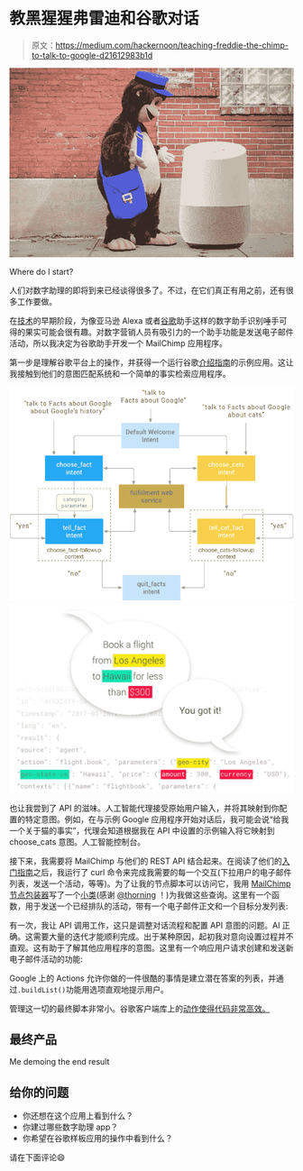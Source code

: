 # 教黑猩猩弗雷迪和谷歌对话

> 原文：<https://medium.com/hackernoon/teaching-freddie-the-chimp-to-talk-to-google-d21612983b1d>

![](img/94e7f6f2cbee36ce1902af2305aff689.png)

Where do I start?

人们对数字助理的即将到来已经谈得很多了。不过，在它们真正有用之前，还有很多工作要做。

在[技术](https://hackernoon.com/tagged/technology)的早期阶段，为像亚马逊 Alexa 或者[谷歌](https://hackernoon.com/tagged/google)助手这样的数字助手识别唾手可得的果实可能会很有趣。对数字营销人员有吸引力的一个助手功能是发送电子邮件活动，所以我决定为谷歌助手开发一个 MailChimp 应用程序。

第一步是理解谷歌平台上的操作，并获得一个运行谷歌[介绍指南](https://developers.google.com/actions/get-started/)的示例应用。这让我接触到他们的意图匹配系统和一个简单的事实检索应用程序。

![](img/60a58d7e2aa36b514647133f8b6291b5.png)![](img/d809c2e5860a5f70543e6413861bc4d8.png)

也让我尝到了 API 的滋味。人工智能代理接受原始用户输入，并将其映射到你配置的特定意图。例如，在与示例 Google 应用程序开始对话后，我可能会说“给我一个关于猫的事实”，代理会知道根据我在 API 中设置的示例输入将它映射到 choose_cats 意图。人工智能控制台。

接下来，我需要将 MailChimp 与他们的 REST API 结合起来。在阅读了他们的[入门指南](http://developer.mailchimp.com/documentation/mailchimp/guides/get-started-with-mailchimp-api-3/)之后，我运行了 curl 命令来完成我需要的每一个交互(下拉用户的电子邮件列表，发送一个活动，等等)。为了让我的节点脚本可以访问它，我用 [MailChimp 节点包装器](https://www.npmjs.com/package/mailchimp-api-v3)写了一个[小类](https://github.com/ckirksey3/mailchimp-google-assistant/blob/master/mailchimp.js)(感谢 [@thorning](https://github.com/thorning) ！)为我做这些查询。这里有一个函数，用于发送一个已经排队的活动，带有一个电子邮件正文和一个目标分发列表:

有一次，我让 API 调用工作，这只是调整对话流程和配置 API 意图的问题。AI 正确。这需要大量的迭代才能顺利完成。出于某种原因，起初我对意向设置过程并不直观。这有助于了解其他应用程序的意图。这里有一个响应用户请求创建和发送新电子邮件活动的功能:

Google 上的 Actions 允许你做的一件很酷的事情是建立潜在答案的列表，并通过`.buildList()`功能用选项直观地提示用户。

管理这一切的最终脚本非常小。谷歌客户端库上的[动作使得代码非常高效。](https://www.npmjs.com/package/actions-on-google)

## 最终产品

Me demoing the end result

## 给你的问题

*   你还想在这个应用上看到什么？
*   你建过哪些数字助理 app？
*   你希望在谷歌样板应用的操作中看到什么？

请在下面评论😄